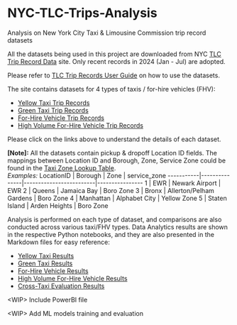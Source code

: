 # NYC-TLC-Trips-Analysis

Analysis on New York City Taxi &amp; Limousine Commission trip record datasets

All the datasets being used in this project are downloaded from NYC [TLC Trip Record Data](https://www.nyc.gov/site/tlc/about/tlc-trip-record-data.page) site. Only recent records in 2024 (Jan - Jul) are adopted.

Please refer to [TLC Trip Records User Guide](https://www.nyc.gov/assets/tlc/downloads/pdf/trip_record_user_guide.pdf) on how to use the datasets.

The site contains datasets for 4 types of taxis / for-hire vehicles (FHV):
- [Yellow Taxi Trip Records](dictionary/yellow_taxi.md)
- [Green Taxi Trip Records](dictionary/green_taxi.md)
- [For-Hire Vehicle Trip Records](dictionary/for_hire_vehicle.md)
- [High Volume For-Hire Vehicle Trip Records](dictionary/high_volume_for_hire_vehicle.md)

Please click on the links above to understand the details of each dataset.

**[Note]:** All the datasets contain pickup &amp; dropoff Location ID fields. The mappings between Location ID and Borough, Zone, Service Zone could be found in the [Taxi Zone Lookup Table](https://d37ci6vzurychx.cloudfront.net/misc/taxi_zone_lookup.csv).
<br>
*Examples:*
LocationID | Borough       | Zone                    | service_zone
-----------|---------------|-------------------------|----------------
1          | EWR           | Newark Airport          | EWR
2          | Queens        | Jamaica Bay             | Boro Zone
3          | Bronx         | Allerton/Pelham Gardens | Boro Zone
4          | Manhattan     | Alphabet City           | Yellow Zone
5          | Staten Island | Arden Heights           | Boro Zone

Analysis is performed on each type of dataset, and comparisons are also conducted across various taxi/FHV types. Data Analytics results are shown in the respective Python notebooks, and they are also presented in the Markdown files for easy reference:
- [Yellow Taxi Results](results/yellow_taxi_results.md)
- [Green Taxi Results]()
- [For-Hire Vehicle Results]()
- [High Volume For-Hire Vehicle Results]()
- [Cross-Taxi Evaluation Results]()

\<WIP\> Include PowerBI file

\<WIP\> Add ML models training and evaluation
